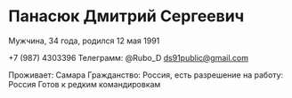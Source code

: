 # Панасюк Дмитрий Сергеевич
Мужчина, 34 года, родился 12 мая 1991

+7 (987) 4303396
Телеграмм: @Rubo_D
ds91public@gmail.com

Проживает: Самара
Гражданство: Россия, есть разрешение на работу: Россия
Готов к редким командировкам

